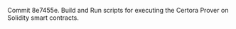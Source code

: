 Commit 8e7455e.                    Build and Run scripts for executing the Certora Prover on Solidity smart contracts.